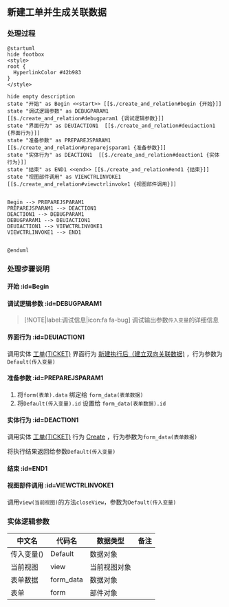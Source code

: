 ## 新建工单并生成关联数据 <!-- {docsify-ignore-all} -->

   

### 处理过程

```plantuml
@startuml
hide footbox
<style>
root {
  HyperlinkColor #42b983
}
</style>

hide empty description
state "开始" as Begin <<start>> [[$./create_and_relation#begin {开始}]]
state "调试逻辑参数" as DEBUGPARAM1  [[$./create_and_relation#debugparam1 {调试逻辑参数}]]
state "界面行为" as DEUIACTION1  [[$./create_and_relation#deuiaction1 {界面行为}]]
state "准备参数" as PREPAREJSPARAM1  [[$./create_and_relation#preparejsparam1 {准备参数}]]
state "实体行为" as DEACTION1  [[$./create_and_relation#deaction1 {实体行为}]]
state "结束" as END1 <<end>> [[$./create_and_relation#end1 {结束}]]
state "视图部件调用" as VIEWCTRLINVOKE1  [[$./create_and_relation#viewctrlinvoke1 {视图部件调用}]]


Begin --> PREPAREJSPARAM1
PREPAREJSPARAM1 --> DEACTION1
DEACTION1 --> DEBUGPARAM1
DEBUGPARAM1 --> DEUIACTION1
DEUIACTION1 --> VIEWCTRLINVOKE1
VIEWCTRLINVOKE1 --> END1


@enduml
```


### 处理步骤说明

#### 开始 :id=Begin




#### 调试逻辑参数 :id=DEBUGPARAM1



> [!NOTE|label:调试信息|icon:fa fa-bug]
> 调试输出参数`传入变量`的详细信息

#### 界面行为 :id=DEUIACTION1



调用实体 [工单(TICKET)](module/ProdMgmt/Ticket.md) 界面行为 [新建执行后（建立双向关联数据)](module/ProdMgmt/Ticket#界面行为) ，行为参数为`Default(传入变量)`

#### 准备参数 :id=PREPAREJSPARAM1



1. 将`form(表单).data` 绑定给  `form_data(表单数据)`
2. 将`Default(传入变量).id` 设置给  `form_data(表单数据).id`

#### 实体行为 :id=DEACTION1



调用实体 [工单(TICKET)](module/ProdMgmt/Ticket.md) 行为 [Create](module/ProdMgmt/Ticket#行为) ，行为参数为`form_data(表单数据)`

将执行结果返回给参数`Default(传入变量)`

#### 结束 :id=END1




#### 视图部件调用 :id=VIEWCTRLINVOKE1



调用`view(当前视图)`的方法`closeView`，参数为`Default(传入变量)`


### 实体逻辑参数

|    中文名   |    代码名    |  数据类型      |备注 |
| --------| --------| --------  | --------   |
|传入变量(<i class="fa fa-check"/></i>)|Default|数据对象||
|当前视图|view|当前视图对象||
|表单数据|form_data|数据对象||
|表单|form|部件对象||
